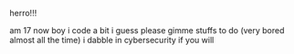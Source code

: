 herro!!! 

am 17 now
boy
i code a bit i guess
please gimme stuffs to do (very bored almost all the time)
i dabble in cybersecurity if you will
